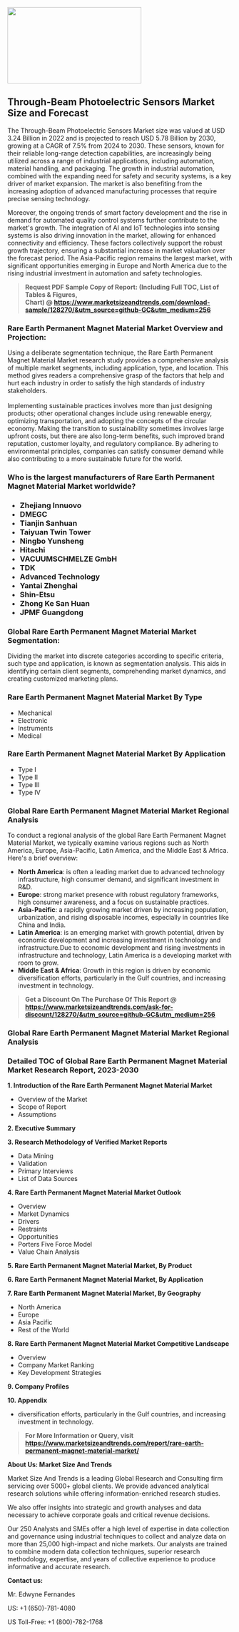 <p><img class="alignnone size-medium wp-image-20088" src="https://ffe5etoiles.com/wp-content/uploads/2024/12/MST1-300x171.png" alt="" width="300" height="171" /></p><h2>Through-Beam Photoelectric Sensors Market Size and Forecast</h2><p>The Through-Beam Photoelectric Sensors Market size was valued at USD 3.24 Billion in 2022 and is projected to reach USD 5.78 Billion by 2030, growing at a CAGR of 7.5% from 2024 to 2030. These sensors, known for their reliable long-range detection capabilities, are increasingly being utilized across a range of industrial applications, including automation, material handling, and packaging. The growth in industrial automation, combined with the expanding need for safety and security systems, is a key driver of market expansion. The market is also benefiting from the increasing adoption of advanced manufacturing processes that require precise sensing technology.</p><p>Moreover, the ongoing trends of smart factory development and the rise in demand for automated quality control systems further contribute to the market's growth. The integration of AI and IoT technologies into sensing systems is also driving innovation in the market, allowing for enhanced connectivity and efficiency. These factors collectively support the robust growth trajectory, ensuring a substantial increase in market valuation over the forecast period. The Asia-Pacific region remains the largest market, with significant opportunities emerging in Europe and North America due to the rising industrial investment in automation and safety technologies.</p></p><blockquote id="" class=""><strong>Request PDF Sample Copy of Report: (Including Full TOC, List of Tables &amp; Figures, Chart)&nbsp;@&nbsp;<strong><a href="https://www.marketsizeandtrends.com/download-sample/128270/&utm_source=github-GC&utm_medium=256" target="_blank">https://www.marketsizeandtrends.com/download-sample/128270/&utm_source=github-GC&utm_medium=256</a></strong></strong></blockquote><h3 id="" class="">Rare Earth Permanent Magnet Material Market&nbsp;Overview and Projection:</h3><p id="" class="">Using a deliberate segmentation technique, the Rare Earth Permanent Magnet Material Market research study provides a comprehensive analysis of multiple market segments, including application, type, and location. This method gives readers a comprehensive grasp of the factors that help and hurt each industry in order to satisfy the high standards of industry stakeholders. <br /> <br />Implementing sustainable practices involves more than just designing products; other operational changes include using renewable energy, optimizing transportation, and adopting the concepts of the circular economy. Making the transition to sustainability sometimes involves large upfront costs, but there are also long-term benefits, such improved brand reputation, customer loyalty, and regulatory compliance. By adhering to environmental principles, companies can satisfy consumer demand while also contributing to a more sustainable future for the world.</p><h3 id="" class="">Who is the largest manufacturers of&nbsp;Rare Earth Permanent Magnet Material Market worldwide?</h3><h3 class=""><p><ul><li>Zhejiang Innuovo </li><li> DMEGC </li><li> Tianjin Sanhuan </li><li> Taiyuan Twin Tower </li><li> Ningbo Yunsheng </li><li> Hitachi </li><li> VACUUMSCHMELZE GmbH </li><li> TDK </li><li> Advanced Technology </li><li> Yantai Zhenghai </li><li> Shin-Etsu </li><li> Zhong Ke San Huan </li><li> JPMF Guangdong</li></ul></p></h3><h3 id="" class="">Global&nbsp;Rare Earth Permanent Magnet Material Market Segmentation:</h3><p id="" class="">Dividing the market into discrete categories according to specific criteria, such type and application, is known as segmentation analysis. This aids in identifying certain client segments, comprehending market dynamics, and creating customized marketing plans.</p><h3 id="" class="">Rare Earth Permanent Magnet Material Market&nbsp;By Type</h3><p><p><ul><li>Mechanical</li><li> Electronic</li><li> Instruments</li><li> Medical</p></li></ul></p></p><h3 id="" class="">Rare Earth Permanent Magnet Material Market&nbsp;By Application</h3><p class=""><p><ul><li>Type I</li><li> Type II</li><li> Type III</li><li> Type IV</li></ul></p></p><h3 id="" class="">Global Rare Earth Permanent Magnet Material Market Regional Analysis</h3><p id="" class="">To conduct a regional analysis of the global Rare Earth Permanent Magnet Material Market, we typically examine various regions such as North America, Europe, Asia-Pacific, Latin America, and the Middle East &amp; Africa. Here's a brief overview:</p><ul><li><strong>North America</strong>: is often a leading market due to advanced technology infrastructure, high consumer demand, and significant investment in R&amp;D.</li><li><strong>Europe</strong>: strong market presence with robust regulatory frameworks, high consumer awareness, and a focus on sustainable practices.</li><li><strong>Asia-Pacific</strong>: a rapidly growing market driven by increasing population, urbanization, and rising disposable incomes, especially in countries like China and India.</li><li><strong>Latin America</strong>: is an emerging market with growth potential, driven by economic development and increasing investment in technology and infrastructure.Due to economic development and rising investments in infrastructure and technology, Latin America is a developing market with room to grow.</li><li><strong>Middle East &amp; Africa</strong>: Growth in this region is driven by economic diversification efforts, particularly in the Gulf countries, and increasing investment in technology.</li></ul><blockquote id="" class=""><strong>Get a Discount On The Purchase Of This Report @ <strong><a href="https://www.marketsizeandtrends.com/ask-for-discount/128270/&utm_source=github-GC&utm_medium=256" target="_blank">https://www.marketsizeandtrends.com/ask-for-discount/128270/&utm_source=github-GC&utm_medium=256</a></strong></strong></blockquote><h3 id="" class="">Global Rare Earth Permanent Magnet Material Market Regional Analysis</h3><h3 id="" class="">Detailed TOC of Global Rare Earth Permanent Magnet Material Market Research Report, 2023-2030</h3><p id="" class=""><strong>1. Introduction of the Rare Earth Permanent Magnet Material Market</strong></p><ul><li>Overview of the Market</li><li>Scope of Report</li><li>Assumptions</li></ul><p id="" class=""><strong>2. Executive Summary</strong></p><p id="" class=""><strong>3. Research Methodology of Verified Market Reports</strong></p><ul><li>Data Mining</li><li>Validation</li><li>Primary Interviews</li><li>List of Data Sources</li></ul><p id="" class=""><strong>4. Rare Earth Permanent Magnet Material Market Outlook</strong></p><ul><li>Overview</li><li>Market Dynamics</li><li>Drivers</li><li>Restraints</li><li>Opportunities</li><li>Porters Five Force Model</li><li>Value Chain Analysis</li></ul><p id="" class=""><strong>5. Rare Earth Permanent Magnet Material Market, By Product</strong></p><p id="" class=""><strong>6. Rare Earth Permanent Magnet Material Market, By Application</strong></p><p id="" class=""><strong>7. Rare Earth Permanent Magnet Material Market, By Geography</strong></p><ul><li>North America</li><li>Europe</li><li>Asia Pacific</li><li>Rest of the World</li></ul><p id="" class=""><strong>8. Rare Earth Permanent Magnet Material Market Competitive Landscape</strong></p><ul><li>Overview</li><li>Company Market Ranking</li><li>Key Development Strategies</li></ul><p id="" class=""><strong>9. Company Profiles</strong></p><p id="" class=""><strong>10. Appendix</strong></p><ul><li>diversification efforts, particularly in the Gulf countries, and increasing investment in technology.</li></ul><blockquote id="" class=""><strong>For More Information or Query, visit <strong><strong><a href="https://www.marketsizeandtrends.com/report/rare-earth-permanent-magnet-material-market/" target="_blank">https://www.marketsizeandtrends.com/report/rare-earth-permanent-magnet-material-market/</a></strong></strong></strong></blockquote><p id="" class=""><strong>About Us: Market Size And Trends</strong></p><p id="" class="">Market Size And Trends is a leading Global Research and Consulting firm servicing over 5000+ global clients. We provide advanced analytical research solutions while offering information-enriched research studies.</p><p id="" class="">We also offer insights into strategic and growth analyses and data necessary to achieve corporate goals and critical revenue decisions.</p><p id="" class="">Our 250 Analysts and SMEs offer a high level of expertise in data collection and governance using industrial techniques to collect and analyze data on more than 25,000 high-impact and niche markets. Our analysts are trained to combine modern data collection techniques, superior research methodology, expertise, and years of collective experience to produce informative and accurate research.</p><p id="" class=""><strong>Contact us:</strong></p><p id="" class="">Mr. Edwyne Fernandes</p><p id="" class="">US: +1 (650)-781-4080</p><p id="" class="">US Toll-Free: +1 (800)-782-1768</p>

